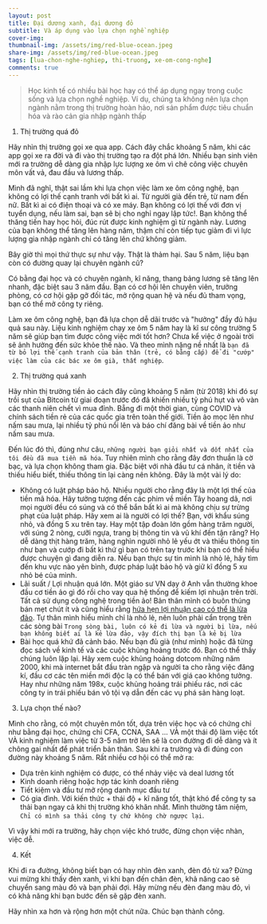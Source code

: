 ```yaml
---
layout: post
title: Đại dương xanh, đại dương đỏ  
subtitle: Và áp dụng vào lựa chọn nghề nghiệp 
cover-img: 
thumbnail-img: /assets/img/red-blue-ocean.jpeg
share-img: /assets/img/red-blue-ocean.jpeg
tags: [lua-chon-nghe-nghiep, thi-truong, xe-om-cong-nghe]
comments: true
---
```


> Học kinh tế có nhiều bài học hay có thể áp dụng ngay trong cuộc sống và lựa chọn nghề nghiệp. Ví dụ, chúng ta không nên lựa chọn ngành nằm trong thị trường hoàn hảo, nơi sản phẩm được tiêu chuẩn hóa và rào cản gia nhập ngành thấp

1. Thị trường quá đỏ

Hãy nhìn thị trường gọi xe qua app. Cách đây chắc khoảng 5 năm, khi các app gọi xe ra đời và đi vào thị trường tạo ra đột phá lớn. Nhiều bạn sinh viên mới ra trường dễ dàng gia nhập lực lượng xe ôm vì chê công việc chuyên môn vất vả, đau đầu và lương thấp. 

Mình đã nghĩ, thật sai lầm khi lựa chọn việc làm xe ôm công nghệ, bạn không có lợi thế cạnh tranh với bất kì ai. Từ người già đến trẻ, từ nam đến nữ. Bất kì ai có điện thoại và có xe máy. Bạn không có lợi thế với đơn vị tuyển dụng, nếu làm sai, bạn sẽ bị cho nghỉ ngay lập tức!. Bạn không thể thăng tiến hay học hỏi, đúc rút được kinh nghiệm gì từ ngành này. Lương của bạn không thể tăng lên hàng năm, thậm chí còn tiếp tục giảm đi vì lực lượng gia nhập ngành chỉ có tăng lên chứ không giảm. 

Bây giờ thì mọi thứ thực sự như vậy. Thật là thảm hại. Sau 5 năm, liệu bạn còn có đường quay lại chuyên ngành cũ?

Có bằng đại học và có chuyên ngành, kĩ năng, thang bảng lương sẽ tăng lên nhanh, đặc biệt sau 3 năm đầu. Bạn có cơ hội lên chuyên viên, trưởng phòng, có cơ hội gặp gỡ đối tác, mở rộng quan hệ và nếu đủ tham vọng, bạn có thể mở công ty riêng.

Làm xe ôm công nghệ, bạn đã lựa chọn dễ dãi trước và "hưởng" đầy đủ hậu quả sau này. Liệu kinh nghiệm chạy xe ôm 5 năm hay là kĩ sư công trường 5 năm sẽ giúp bạn tìm được công việc mới tốt hơn? Chưa kể việc ở ngoài trời sẽ ảnh hưởng đến sức khỏe thế nào. Và theo mình nặng nề nhất là `bạn đã từ bỏ lợi thế cạnh tranh của bản thân (trẻ, có bằng cấp) để đi "cướp" việc làm của các bác xe ôm già, thất nghiệp`.

2. Thị trường quá xanh 

Hãy nhìn thị trường tiền ảo cách đây cũng khoảng 5 năm (từ 2018) khi đó sự trồi sụt của Bitcoin từ giai đoạn trước đó đã khiến nhiều tỷ phú hụt và vô vàn các thanh niên chết vì mua đỉnh. Bẵng đi một thời gian, cùng COVID và chính sách tiền rẻ của các quốc gia trên toàn thế giới. Tiền ảo mọc lên như nấm sau mưa, lại nhiều tỷ phú nổi lên và báo chí đăng bài về tiền ảo như nấm sau mưa. 

Đến lúc đó thì, đúng như câu, `những người bạn giỏi nhất và dốt nhất của tôi đều đã mua tiền mã hóa`. Tuy nhiên mình cho rằng đây đơn thuần là cờ bạc, và lựa chọn không tham gia. Đặc biệt với nhà đầu tư cá nhân, ít tiền và thiếu hiểu biết, thiếu thông tin lại càng nên không. Đây là một vài lý do:

- Không có luật pháp bảo hộ. Nhiều người cho rằng đây là một lợi thế của tiền mã hóa. Hãy tưởng tượng đến các phim về miền Tây hoang dã, nơi mọi người đều có súng và có thể bắn bất kì ai mà không chịu sự trừng phạt của luật pháp. Hãy xem ai là người có lợi thế? Bạn, với khẩu súng nhỏ, và đồng 5 xu trên tay. Hay một tập đoàn lớn gồm hàng trăm người, với súng 2 nòng, cưỡi ngựa, trang bị thông tin và vũ khí đến tận răng?
Họ dễ dàng thịt hàng trăm, hàng nghìn người nhỏ lẻ yếu ớt và thiếu thông tin như bạn và cướp đi bất kì thứ gì bạn có trên tay trước khi bạn có thể hiểu được chuyện gì đang diễn ra. Nếu bạn thực sự tin mình là nhỏ lẻ, hãy tìm đến khu vực nào yên bình, được pháp luật bảo hộ và giữ kĩ đồng 5 xu nhỏ bé của mình.
- Lãi suất / Lợi nhuận quá lớn. Một giáo sư VN dạy ở Anh vẫn thường khoe đầu cơ tiền ảo gì đó rồi cho vay qua hệ thống để kiếm lợi nhuận trên trời. Tất cả sử dụng công nghệ trong tiền ảo! Bản thân mình có buôn thúng bán mẹt chút ít và cũng hiểu rằng [hứa hẹn lợi nhuận cao có thể là lừa đảo](http://www.longvd.id.vn/2023-10-24-lai-suat-cho-vay/). Tự thân mình hiểu mình chỉ là nhỏ lẻ, nên luôn phải cẩn trọng trên các sòng bài `Trong sòng bài, luôn có kẻ đi lừa và người bị lừa, nếu bạn không biết ai là kẻ lừa đảo, vậy đích thị bạn là kẻ bị lừa`
- Bài học quá khứ đã cảnh báo. Nếu bạn đủ già (như mình) hoặc đã từng đọc sách về kinh tế và các cuộc khủng hoảng trước đó. Bạn có thể thấy chúng luôn lặp lại. Hãy xem cuộc khủng hoảng dotcom những năm 2000, khi mà internet bắt đầu tràn ngập và người ta cho rằng việc đăng kí, đầu cơ các tên miền mới độc lạ có thể bán với giá cao không tưởng. Hay như những năm 198x, cuộc khủng hoảng trái phiếu rác, nơi các công ty in trái phiếu bán vô tội vạ dẫn đến các vụ phá sản hàng loạt. 

3. Lựa chọn thế nào?

Mình cho rằng, có một chuyên môn tốt, dựa trên việc học và có chứng chỉ như bằng đại học, chứng chỉ CFA, CCNA, SAA ... VÀ một thái độ làm việc tốt VÀ kinh nghiệm làm việc từ 3-5 năm trở lên sẽ là con đường đi dễ dàng và ít chông gai nhất để phát triển bản thân. Sau khi ra trường và đi đúng con đường này khoảng 5 năm. Rất nhiều cơ hội có thể mở ra: 
- Dựa trên kinh nghiệm có được, có thể nhảy việc và deal lương tốt
- Kinh doanh riêng hoặc hợp tác kinh doanh riêng 
- Tiết kiệm và đầu tư mở rộng danh mục đầu tư
- Có gia đình.
Với kiến thức + thái độ + kĩ năng tốt, thật khó để công ty sa thải bạn ngay cả khi thị trường khó khăn nhất. Mình thường tâm niệm, `Chỉ có mình sa thải công ty chứ không chờ ngược lại`. 

Vì vậy khi mới ra trường, hãy chọn việc khó trước, đừng chọn việc nhàn, việc dễ. 

4. Kết

Khi đi ra đường, không biết bạn có hay nhìn đèn xanh, đèn đỏ từ xa? Đừng vui mừng khi thấy đèn xanh, vì khi bạn đến chân đèn, khả năng cao sẽ chuyển sang màu đỏ và bạn phải đợi. Hãy mừng nếu đèn đang màu đỏ, vì có khả năng khi bạn bước đến sẽ gặp đèn xanh. 

Hãy nhìn xa hơn và rộng hơn một chút nữa. Chúc bạn thành công. 


